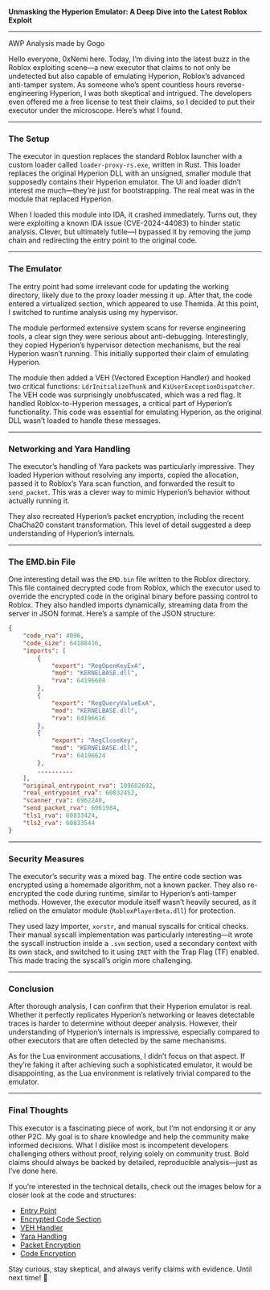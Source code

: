**Unmasking the Hyperion Emulator: A Deep Dive into the Latest Roblox Exploit**

---

AWP Analysis made by Gogo

Hello everyone, 0xNemi here. Today, I’m diving into the latest buzz in the Roblox exploiting scene—a new executor that claims to not only be undetected but also capable of emulating Hyperion, Roblox’s advanced anti-tamper system. As someone who’s spent countless hours reverse-engineering Hyperion, I was both skeptical and intrigued. The developers even offered me a free license to test their claims, so I decided to put their executor under the microscope. Here’s what I found.

---

### **The Setup**
The executor in question replaces the standard Roblox launcher with a custom loader called `loader-proxy-rs.exe`, written in Rust. This loader replaces the original Hyperion DLL with an unsigned, smaller module that supposedly contains their Hyperion emulator. The UI and loader didn’t interest me much—they’re just for bootstrapping. The real meat was in the module that replaced Hyperion.

When I loaded this module into IDA, it crashed immediately. Turns out, they were exploiting a known IDA issue (CVE-2024-44083) to hinder static analysis. Clever, but ultimately futile—I bypassed it by removing the jump chain and redirecting the entry point to the original code.

---

### **The Emulator**
The entry point had some irrelevant code for updating the working directory, likely due to the proxy loader messing it up. After that, the code entered a virtualized section, which appeared to use Themida. At this point, I switched to runtime analysis using my hypervisor.

The module performed extensive system scans for reverse engineering tools, a clear sign they were serious about anti-debugging. Interestingly, they copied Hyperion’s hypervisor detection mechanisms, but the real Hyperion wasn’t running. This initially supported their claim of emulating Hyperion.

The module then added a VEH (Vectored Exception Handler) and hooked two critical functions: `LdrInitializeThunk` and `KiUserExceptionDispatcher`. The VEH code was surprisingly unobfuscated, which was a red flag. It handled Roblox-to-Hyperion messages, a critical part of Hyperion’s functionality. This code was essential for emulating Hyperion, as the original DLL wasn’t loaded to handle these messages.

---

### **Networking and Yara Handling**
The executor’s handling of Yara packets was particularly impressive. They loaded Hyperion without resolving any imports, copied the allocation, passed it to Roblox’s Yara scan function, and forwarded the result to `send_packet`. This was a clever way to mimic Hyperion’s behavior without actually running it.

They also recreated Hyperion’s packet encryption, including the recent ChaCha20 constant transformation. This level of detail suggested a deep understanding of Hyperion’s internals.

---

### **The EMD.bin File**
One interesting detail was the `EMD.bin` file written to the Roblox directory. This file contained decrypted code from Roblox, which the executor used to override the encrypted code in the original binary before passing control to Roblox. They also handled imports dynamically, streaming data from the server in JSON format. Here’s a sample of the JSON structure:

```json
{
    "code_rva": 4096,
    "code_size": 64188416,
    "imports": [
        {
            "export": "RegOpenKeyExA",
            "mod": "KERNELBASE.dll",
            "rva": 64196608
        },
        {
            "export": "RegQueryValueExA",
            "mod": "KERNELBASE.dll",
            "rva": 64196616
        },
        {
            "export": "RegCloseKey",
            "mod": "KERNELBASE.dll",
            "rva": 64196624
        },
        ..........
    ],
    "original_entrypoint_rva": 109682692,
    "real_entrypoint_rva": 60832452,
    "scanner_rva": 6962240,
    "send_packet_rva": 6961984,
    "tls1_rva": 60833424,
    "tls2_rva": 60833544
}
```

---

### **Security Measures**
The executor’s security was a mixed bag. The entire code section was encrypted using a homemade algorithm, not a known packer. They also re-encrypted the code during runtime, similar to Hyperion’s anti-tamper methods. However, the executor module itself wasn’t heavily secured, as it relied on the emulator module (`RobloxPlayerBeta.dll`) for protection.

They used lazy importer, `xorstr`, and manual syscalls for critical checks. Their manual syscall implementation was particularly interesting—it wrote the syscall instruction inside a `.svm` section, used a secondary context with its own stack, and switched to it using `IRET` with the Trap Flag (TF) enabled. This made tracing the syscall’s origin more challenging.

---

### **Conclusion**
After thorough analysis, I can confirm that their Hyperion emulator is real. Whether it perfectly replicates Hyperion’s networking or leaves detectable traces is harder to determine without deeper analysis. However, their understanding of Hyperion’s internals is impressive, especially compared to other executors that are often detected by the same mechanisms.

As for the Lua environment accusations, I didn’t focus on that aspect. If they’re faking it after achieving such a sophisticated emulator, it would be disappointing, as the Lua environment is relatively trivial compared to the emulator.

---

### **Final Thoughts**
This executor is a fascinating piece of work, but I’m not endorsing it or any other P2C. My goal is to share knowledge and help the community make informed decisions. What I dislike most is incompetent developers challenging others without proof, relying solely on community trust. Bold claims should always be backed by detailed, reproducible analysis—just as I’ve done here.

If you’re interested in the technical details, check out the images below for a closer look at the code and structures:

- [Entry Point](https://user-assets.v3rm.net/attachments/16/16116-0679443f985c19a81e989a79af82c114.jpg?hash=Wm7aroV2pF)
- [Encrypted Code Section](https://user-assets.v3rm.net/attachments/16/16117-d3d8eeef2579e75258ddb74fd465a526.jpg?hash=ZvKQc4XoFS)
- [VEH Handler](https://user-assets.v3rm.net/attachments/16/16118-5b8be5d0b71b6ef0acffe6d91473ac2f.jpg?hash=djjv7swYIh)
- [Yara Handling](https://user-assets.v3rm.net/attachments/16/16122-73e1911fa2a527eaec4c159ddb6d6a5b.jpg?hash=yYjAPMemum)
- [Packet Encryption](https://user-assets.v3rm.net/attachments/16/16121-33687d6deba7b28c108742c83ddbd875.jpg?hash=RjUBnvGp0P)
- [Code Encryption](https://v3rm.net/attachments/code_enc-png.16104/)

Stay curious, stay skeptical, and always verify claims with evidence. Until next time! 🚀